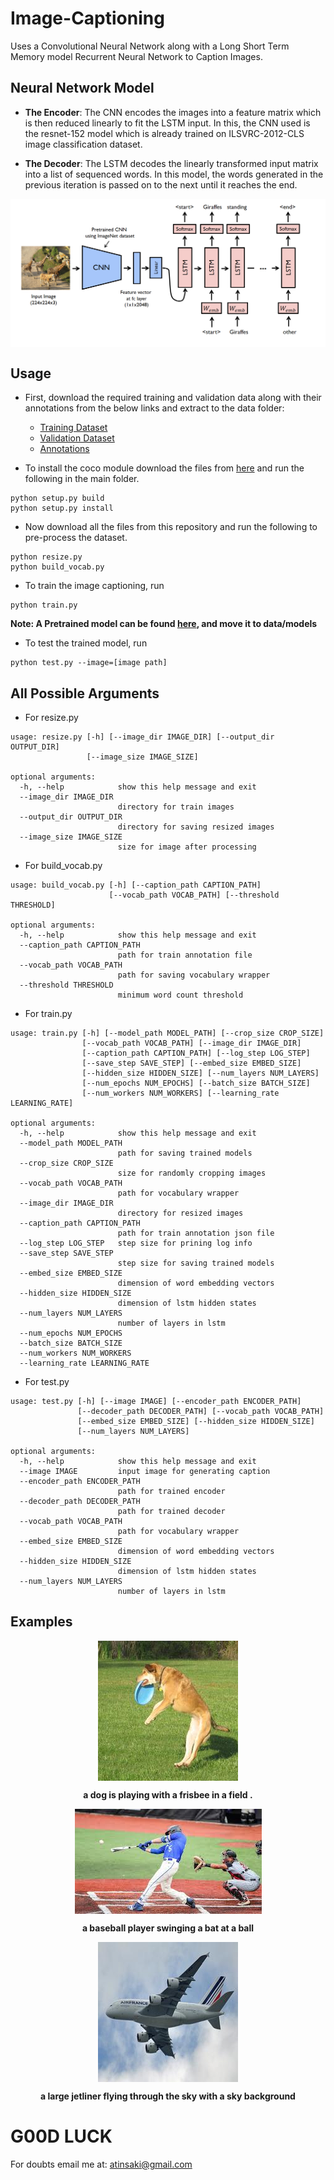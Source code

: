 # Image-Captioning

Uses a Convolutional Neural Network along with a Long Short Term Memory model Recurrent Neural Network to Caption Images.

## Neural Network Model 

- **The Encoder**: The CNN encodes the images into a feature matrix which is then reduced linearly to fit the LSTM input. In this, the CNN used is the resnet-152 model which is already trained on ILSVRC-2012-CLS image classification dataset.

- **The Decoder**: The LSTM decodes the linearly transformed input matrix into a list of sequenced words. In this model, the words generated in the previous iteration is passed on to the next until it reaches the end. 

<p align="center">
<img src="https://github.com/crypto-code/Image-Captioning/blob/master/assets/model.png" align="middle" />   </p>

## Usage

- First, download the required training and validation data along with their annotations from the below links and extract to the data folder:
  - [Training Dataset](http://images.cocodataset.org/zips/train2014.zip)
  - [Validation Dataset](http://images.cocodataset.org/zips/val2014.zip)
  - [Annotations](http://images.cocodataset.org/annotations/annotations_trainval2014.zip)

- To install the coco module download the files from [here](https://github.com/pdollar/coco.git) and run the following in the main folder.
```
python setup.py build
python setup.py install
```

- Now download all the files from this repository and run the following to pre-process the dataset.
```
python resize.py
python build_vocab.py
```

- To train the image captioning, run
```
python train.py
```
**Note: A Pretrained model can be found [here](https://github.com/crypto-code/Image-Captioning/releases/tag/v1.0), and move it to data/models**

- To test the trained model, run
```
python test.py --image=[image path]
```

## All Possible Arguments

- For resize.py
```
usage: resize.py [-h] [--image_dir IMAGE_DIR] [--output_dir OUTPUT_DIR]
                 [--image_size IMAGE_SIZE]

optional arguments:
  -h, --help            show this help message and exit
  --image_dir IMAGE_DIR
                        directory for train images
  --output_dir OUTPUT_DIR
                        directory for saving resized images
  --image_size IMAGE_SIZE
                        size for image after processing
```

- For build_vocab.py
```
usage: build_vocab.py [-h] [--caption_path CAPTION_PATH]
                      [--vocab_path VOCAB_PATH] [--threshold THRESHOLD]

optional arguments:
  -h, --help            show this help message and exit
  --caption_path CAPTION_PATH
                        path for train annotation file
  --vocab_path VOCAB_PATH
                        path for saving vocabulary wrapper
  --threshold THRESHOLD
                        minimum word count threshold
```

- For train.py
```
usage: train.py [-h] [--model_path MODEL_PATH] [--crop_size CROP_SIZE]
                [--vocab_path VOCAB_PATH] [--image_dir IMAGE_DIR]
                [--caption_path CAPTION_PATH] [--log_step LOG_STEP]
                [--save_step SAVE_STEP] [--embed_size EMBED_SIZE]
                [--hidden_size HIDDEN_SIZE] [--num_layers NUM_LAYERS]
                [--num_epochs NUM_EPOCHS] [--batch_size BATCH_SIZE]
                [--num_workers NUM_WORKERS] [--learning_rate LEARNING_RATE]

optional arguments:
  -h, --help            show this help message and exit
  --model_path MODEL_PATH
                        path for saving trained models
  --crop_size CROP_SIZE
                        size for randomly cropping images
  --vocab_path VOCAB_PATH
                        path for vocabulary wrapper
  --image_dir IMAGE_DIR
                        directory for resized images
  --caption_path CAPTION_PATH
                        path for train annotation json file
  --log_step LOG_STEP   step size for prining log info
  --save_step SAVE_STEP
                        step size for saving trained models
  --embed_size EMBED_SIZE
                        dimension of word embedding vectors
  --hidden_size HIDDEN_SIZE
                        dimension of lstm hidden states
  --num_layers NUM_LAYERS
                        number of layers in lstm
  --num_epochs NUM_EPOCHS
  --batch_size BATCH_SIZE
  --num_workers NUM_WORKERS
  --learning_rate LEARNING_RATE
```

- For test.py
```
usage: test.py [-h] [--image IMAGE] [--encoder_path ENCODER_PATH]
               [--decoder_path DECODER_PATH] [--vocab_path VOCAB_PATH]
               [--embed_size EMBED_SIZE] [--hidden_size HIDDEN_SIZE]
               [--num_layers NUM_LAYERS]

optional arguments:
  -h, --help            show this help message and exit
  --image IMAGE         input image for generating caption
  --encoder_path ENCODER_PATH
                        path for trained encoder
  --decoder_path DECODER_PATH
                        path for trained decoder
  --vocab_path VOCAB_PATH
                        path for vocabulary wrapper
  --embed_size EMBED_SIZE
                        dimension of word embedding vectors
  --hidden_size HIDDEN_SIZE
                        dimension of lstm hidden states
  --num_layers NUM_LAYERS
                        number of layers in lstm
```


## Examples

<p align="center">
<img src="https://github.com/crypto-code/Image-Captioning/blob/master/assets/dog.jpg" align="middle" />   </p>
<p align = "center"><b> a dog is playing with a frisbee in a field . </b></p>

<p align="center">
<img src="https://github.com/crypto-code/Image-Captioning/blob/master/assets/baseball.jpg" align="middle" />   </p>
<p align = "center"><b> a baseball player swinging a bat at a ball </b></p>

<p align="center">
<img src="https://github.com/crypto-code/Image-Captioning/blob/master/assets/plane.jpg" align="middle" />   </p>
<p align = "center"><b> a large jetliner flying through the sky with a sky background </b></p>


# G00D LUCK

For doubts email me at:
atinsaki@gmail.com
